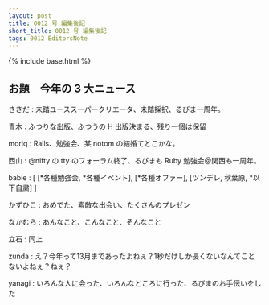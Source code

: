 ```yaml
---
layout: post
title: 0012 号 編集後記
short_title: 0012 号 編集後記
tags: 0012 EditorsNote
---
```

{% include base.html %}


## お題　今年の 3 大ニュース

ささだ
:  未踏ユーススーパークリエータ、未踏採択、るびま一周年。

青木
:  ふつりな出版、ふつうの H 出版決まる、残り一個は保留

moriq
:  Rails、勉強会、某 notom の結婚てとこかな。

西山
:  @nifty の tty のフォーラム終了、るびまも Ruby 勉強会＠関西も一周年。

babie
: [ [*各種勉強会, *各種イベント], [*各種オファー], [ツンデレ, 秋葉原, *以下自粛] ]

かずひこ
:  おめでた、素敵な出会い、たくさんのプレゼン

なかむら
:  あんなこと、こんなこと、そんなこと

立石
:  同上

zunda
:  え？今年って13月まであったよねぇ？1秒だけしか長くないなんてことないよねぇ？ねぇ？

yanagi
:  いろんな人に会った、いろんなところに行った、るびまのお手伝いをした


